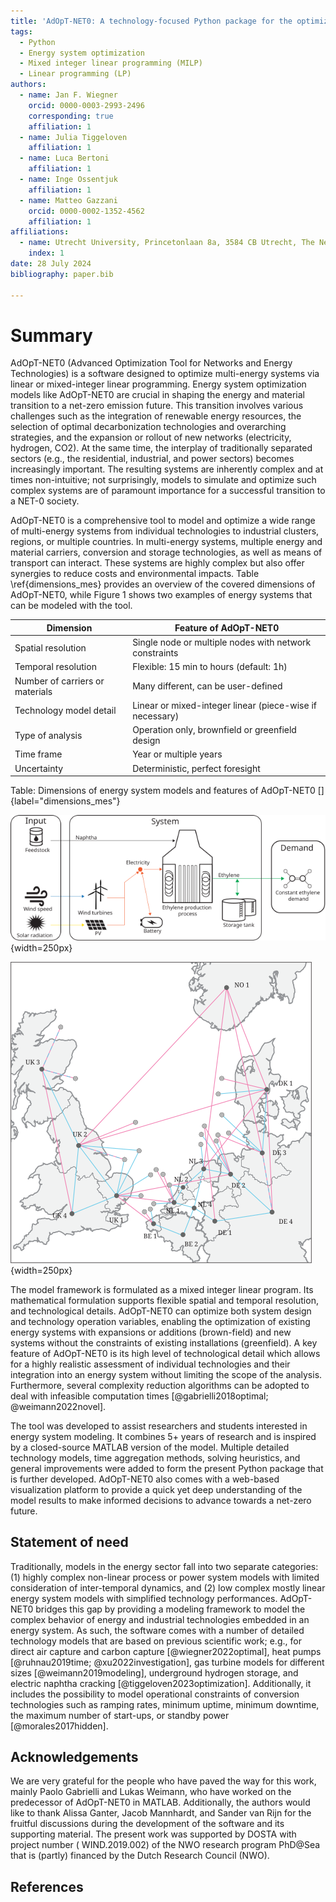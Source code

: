 ```yaml
---
title: 'AdOpT-NET0: A technology-focused Python package for the optimization of multi-energy systems'
tags:
  - Python
  - Energy system optimization
  - Mixed integer linear programming (MILP)
  - Linear programming (LP)
authors:
  - name: Jan F. Wiegner
    orcid: 0000-0003-2993-2496
    corresponding: true
    affiliation: 1
  - name: Julia Tiggeloven
    affiliation: 1
  - name: Luca Bertoni
    affiliation: 1
  - name: Inge Ossentjuk
    affiliation: 1
  - name: Matteo Gazzani
    orcid: 0000-0002-1352-4562
    affiliation: 1
affiliations:
  - name: Utrecht University, Princetonlaan 8a, 3584 CB Utrecht, The Netherlands
    index: 1
date: 28 July 2024
bibliography: paper.bib

---
```


# Summary

AdOpT-NET0 (Advanced Optimization Tool for Networks and Energy Technologies) is a
software designed to optimize multi-energy systems via linear or mixed-integer linear
programming. Energy system optimization models like AdOpT-NET0 are crucial in shaping
the energy and material transition to a net-zero emission future. This transition
involves various challenges such as the integration of renewable energy resources, the
selection of optimal decarbonization technologies and overarching strategies, and the
expansion or rollout of new networks (electricity, hydrogen, CO2). At the same time, the
interplay of traditionally separated sectors (e.g., the residential, industrial, and
power sectors) becomes increasingly important. The resulting systems are inherently
complex and at times non-intuitive; not surprisingly, models to simulate and optimize
such complex systems are of paramount importance for a successful transition to a NET-0
society.

AdOpT-NET0 is a comprehensive tool to model and optimize a wide range of multi-energy
systems from individual technologies to industrial clusters, regions, or multiple
countries. In multi-energy systems, multiple energy and material carriers, conversion
and storage technologies, as well as means of transport can interact. These systems are
highly complex but also offer synergies to reduce costs and environmental impacts. Table
\ref{dimensions_mes} provides an overview of the covered dimensions of AdOpT-NET0, while
Figure 1 shows two examples of energy systems that can be modeled with the tool.

| Dimension                       | Feature of AdOpT-NET0                                    |
|---------------------------------|----------------------------------------------------------|
| Spatial resolution              | Single node or multiple nodes with network constraints   |
| Temporal resolution             | Flexible: 15 min to hours (default: 1h)                  |
| Number of carriers or materials | Many different, can be user-defined                      |
| Technology model detail         | Linear or mixed-integer linear (piece-wise if necessary) |
| Type of analysis                | Operation only, brownfield or greenfield design          |
| Time frame                      | Year or multiple years                                   |
| Uncertainty                     | Deterministic, perfect foresight                         |

Table: Dimensions of energy system models and features of AdOpT-NET0 []{label="dimensions_mes"}

![A possible application of AdOpT-NET0 with a single node studying ethylene production with an electric cracker relying on variable renewable energy sources [adapted from @tiggeloven2023optimization]](./Single_node.svg){width=250px}

![A possible application of AdOpT-NET0 with multiple nodes and networks studying the integration of large-scale offshore wind in the North Sea region [adapted from @wiegner2024integration]](./Multiple_nodes.svg){width=250px}

The model framework is formulated as a mixed integer linear program. Its mathematical
formulation supports flexible spatial and temporal resolution, and technological
details. AdOpT-NET0 can optimize both system design and technology operation variables,
enabling the optimization of existing energy systems with expansions or additions 
(brown-field) and new systems without the constraints of existing installations 
(greenfield). A key feature of AdOpT-NET0 is its high level of technological detail 
which allows for a highly realistic assessment of individual technologies and their
integration into an energy system without limiting the scope of the analysis.
Furthermore, several complexity reduction algorithms can be adopted to deal with
infeasible computation times [@gabrielli2018optimal; @weimann2022novel].

The tool was developed to assist researchers and students interested in energy system
modeling. It combines 5+ years of research and is inspired by a closed-source MATLAB
version of the model. Multiple detailed technology models, time aggregation methods,
solving heuristics, and general improvements were added to form the present Python
package that is further developed. AdOpT-NET0 also comes with a web-based visualization
platform to provide a quick yet deep understanding of the model results to make informed
decisions to advance towards a net-zero future.

## Statement of need

Traditionally, models in the energy sector fall into two separate categories: (1) highly
complex non-linear process or power system models with limited consideration of
inter-temporal dynamics, and (2) low complex mostly linear energy system models with
simplified technology performances. AdOpT-NET0 bridges this gap by providing a modeling
framework to model the complex behavior of energy and industrial technologies embedded
in an energy system. As such, the software comes with a number of detailed technology
models that are based on previous scientific work; e.g., for direct air capture and
carbon capture [@wiegner2022optimal], heat
pumps [@ruhnau2019time; @xu2022investigation], gas turbine models for different
sizes [@weimann2019modeling], underground hydrogen storage, and electric naphtha
cracking [@tiggeloven2023optimization]. Additionally, it includes the possibility to
model operational constraints of conversion technologies such as ramping rates, minimum
uptime, minimum downtime, the maximum number of start-ups, or standby
power [@morales2017hidden].

## Acknowledgements

We are very grateful for the people who have paved the way for this work, mainly Paolo
Gabrielli and Lukas Weimann, who have worked on the predecessor of AdOpT-NET0 in MATLAB.
Additionally, the authors would like to thank Alissa Ganter, Jacob Mannhardt, and Sander
van Rijn for the fruitful discussions during the development of the software and its
supporting material. The present work was supported by DOSTA with project number (
WIND.2019.002) of the NWO research program PhD@Sea that is (partly) financed by the
Dutch Research Council (NWO).

## References
